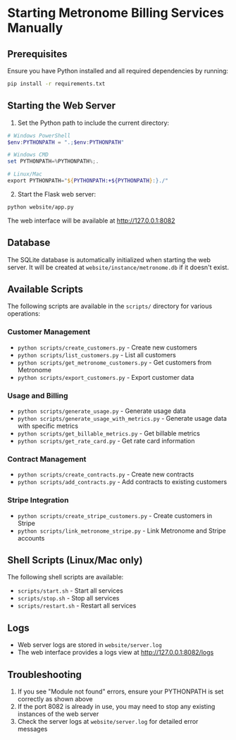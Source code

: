 # Starting Metronome Billing Services Manually

## Prerequisites
Ensure you have Python installed and all required dependencies by running:
```bash
pip install -r requirements.txt
```

## Starting the Web Server

1. Set the Python path to include the current directory:
```powershell
# Windows PowerShell
$env:PYTHONPATH = ".;$env:PYTHONPATH"

# Windows CMD
set PYTHONPATH=%PYTHONPATH%;.

# Linux/Mac
export PYTHONPATH="${PYTHONPATH:+${PYTHONPATH}:}./"
```

2. Start the Flask web server:
```bash
python website/app.py
```
The web interface will be available at http://127.0.0.1:8082

## Database
The SQLite database is automatically initialized when starting the web server. It will be created at `website/instance/metronome.db` if it doesn't exist.

## Available Scripts
The following scripts are available in the `scripts/` directory for various operations:

### Customer Management
- `python scripts/create_customers.py` - Create new customers
- `python scripts/list_customers.py` - List all customers
- `python scripts/get_metronome_customers.py` - Get customers from Metronome
- `python scripts/export_customers.py` - Export customer data

### Usage and Billing
- `python scripts/generate_usage.py` - Generate usage data
- `python scripts/generate_usage_with_metrics.py` - Generate usage data with specific metrics
- `python scripts/get_billable_metrics.py` - Get billable metrics
- `python scripts/get_rate_card.py` - Get rate card information

### Contract Management
- `python scripts/create_contracts.py` - Create new contracts
- `python scripts/add_contracts.py` - Add contracts to existing customers

### Stripe Integration
- `python scripts/create_stripe_customers.py` - Create customers in Stripe
- `python scripts/link_metronome_stripe.py` - Link Metronome and Stripe accounts

## Shell Scripts (Linux/Mac only)
The following shell scripts are available:
- `scripts/start.sh` - Start all services
- `scripts/stop.sh` - Stop all services
- `scripts/restart.sh` - Restart all services

## Logs
- Web server logs are stored in `website/server.log`
- The web interface provides a logs view at http://127.0.0.1:8082/logs

## Troubleshooting
1. If you see "Module not found" errors, ensure your PYTHONPATH is set correctly as shown above
2. If the port 8082 is already in use, you may need to stop any existing instances of the web server
3. Check the server logs at `website/server.log` for detailed error messages
